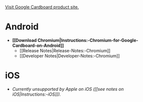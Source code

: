 [Visit Google Cardboard product site.](https://vr.google.com/cardboard/)

# Android

* **[[Download Chromium|Instructions:-Chromium-for-Google-Cardboard-on-Android]]**
  * [[Release Notes|Release-Notes:-Chromium]]
  * [[Developer Notes|Developer-Notes:-Chromium]]

# iOS

* _Currently unsupported by Apple on iOS ([[see notes on iOS|Instructions:-iOS]])._
